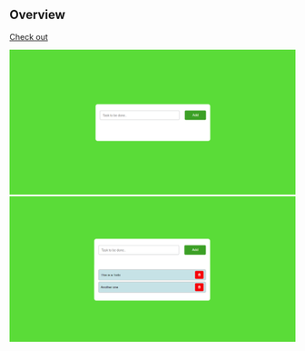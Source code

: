 ## Overview

[Check out](https://htmlcssjstodo.netlify.app/)

![Todo](./readmeImages/todoTem.png)
![Todo](./readmeImages/addTodo.png)
